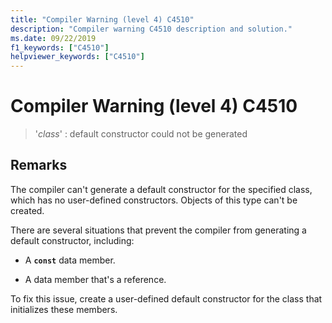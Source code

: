 ```yaml
---
title: "Compiler Warning (level 4) C4510"
description: "Compiler warning C4510 description and solution."
ms.date: 09/22/2019
f1_keywords: ["C4510"]
helpviewer_keywords: ["C4510"]
---
```

# Compiler Warning (level 4) C4510

> '*class*' : default constructor could not be generated

## Remarks

The compiler can't generate a default constructor for the specified class, which has no user-defined constructors. Objects of this type can't be created.

There are several situations that prevent the compiler from generating a default constructor, including:

- A **`const`** data member.

- A data member that's a reference.

To fix this issue, create a user-defined default constructor for the class that initializes these members.
